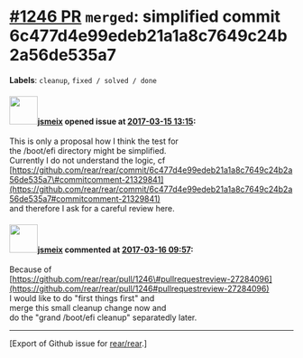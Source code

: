 [\#1246 PR](https://github.com/rear/rear/pull/1246) `merged`: simplified commit 6c477d4e99edeb21a1a8c7649c24b2a56de535a7
========================================================================================================================

**Labels**: `cleanup`, `fixed / solved / done`

#### <img src="https://avatars.githubusercontent.com/u/1788608?u=925fc54e2ce01551392622446ece427f51e2f0ce&v=4" width="50">[jsmeix](https://github.com/jsmeix) opened issue at [2017-03-15 13:15](https://github.com/rear/rear/pull/1246):

This is only a proposal how I think the test for  
the /boot/efi directory might be simplified.  
Currently I do not understand the logic, cf  
[https://github.com/rear/rear/commit/6c477d4e99edeb21a1a8c7649c24b2a56de535a7\#commitcomment-21329841](https://github.com/rear/rear/commit/6c477d4e99edeb21a1a8c7649c24b2a56de535a7#commitcomment-21329841)  
and therefore I ask for a careful review here.

#### <img src="https://avatars.githubusercontent.com/u/1788608?u=925fc54e2ce01551392622446ece427f51e2f0ce&v=4" width="50">[jsmeix](https://github.com/jsmeix) commented at [2017-03-16 09:57](https://github.com/rear/rear/pull/1246#issuecomment-287009110):

Because of  
[https://github.com/rear/rear/pull/1246\#pullrequestreview-27284096](https://github.com/rear/rear/pull/1246#pullrequestreview-27284096)  
I would like to do "first things first" and  
merge this small cleanup change now and  
do the "grand /boot/efi cleanup" separatedly later.

------------------------------------------------------------------------

\[Export of Github issue for
[rear/rear](https://github.com/rear/rear).\]
